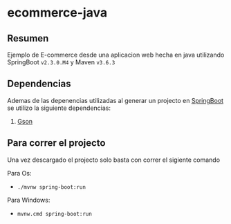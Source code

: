 # ecommerce-java
## Resumen
Ejemplo de E-commerce desde una aplicacion web hecha en java utilizando SpringBoot `v2.3.0.M4` y Maven `v3.6.3`

## Dependencias
Ademas de las depenencias utilizadas al generar un projecto en [SpringBoot](https://start.spring.io/) se utilizo la siguiente dependencias:
1.  [Gson](https://mvnrepository.com/artifact/com.google.code.gson/gson/2.8.6) 

## Para correr el projecto
Una vez descargado el projecto solo basta con correr el sigiente comando 

Para Os:
 * `./mvnw spring-boot:run`

Para Windows:
 * `mvnw.cmd spring-boot:run`
